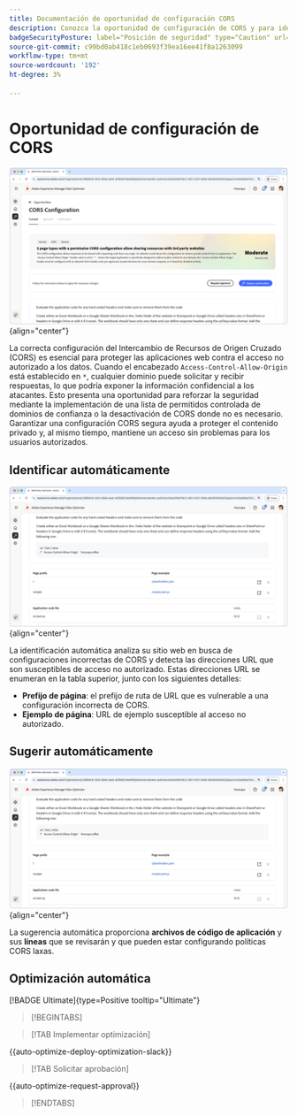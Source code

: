 ```yaml
---
title: Documentación de oportunidad de configuración CORS
description: Conozca la oportunidad de configuración de CORS y para identificar y corregir las vulnerabilidades de seguridad del sitio.
badgeSecurityPosture: label="Posición de seguridad" type="Caution" url="../../opportunity-types/security-posture.md" tooltip="Posición de seguridad"
source-git-commit: c99bd0ab418c1eb0693f39ea16ee41f8a1263099
workflow-type: tm+mt
source-wordcount: '192'
ht-degree: 3%

---
```



# Oportunidad de configuración de CORS

![Oportunidad de configuración de CORS](./assets/cors-configuration/hero.png){align="center"}

La correcta configuración del Intercambio de Recursos de Origen Cruzado (CORS) es esencial para proteger las aplicaciones web contra el acceso no autorizado a los datos. Cuando el encabezado `Access-Control-Allow-Origin` está establecido en `*`, cualquier dominio puede solicitar y recibir respuestas, lo que podría exponer la información confidencial a los atacantes. Esto presenta una oportunidad para reforzar la seguridad mediante la implementación de una lista de permitidos controlada de dominios de confianza o la desactivación de CORS donde no es necesario. Garantizar una configuración CORS segura ayuda a proteger el contenido privado y, al mismo tiempo, mantiene un acceso sin problemas para los usuarios autorizados.

## Identificar automáticamente

![Identificar automáticamente la oportunidad de configuración de CORS](./assets/cors-configuration/auto-identify.png){align="center"}

La identificación automática analiza su sitio web en busca de configuraciones incorrectas de CORS y detecta las direcciones URL que son susceptibles de acceso no autorizado. Estas direcciones URL se enumeran en la tabla superior, junto con los siguientes detalles:

* **Prefijo de página**: el prefijo de ruta de URL que es vulnerable a una configuración incorrecta de CORS.
* **Ejemplo de página**: URL de ejemplo susceptible al acceso no autorizado.

## Sugerir automáticamente

![Sugerencia automática de la oportunidad de configuración de CORS](./assets/cors-configuration/auto-suggest.png){align="center"}

La sugerencia automática proporciona **archivos de código de aplicación** y sus **líneas** que se revisarán y que pueden estar configurando políticas CORS laxas.


## Optimización automática

[!BADGE Ultimate]{type=Positive tooltip="Ultimate"}

>[!BEGINTABS]

>[!TAB Implementar optimización]

{{auto-optimize-deploy-optimization-slack}}

>[!TAB Solicitar aprobación]

{{auto-optimize-request-approval}}

>[!ENDTABS]
